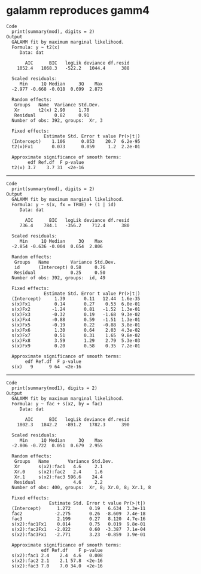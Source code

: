 # galamm reproduces gamm4

    Code
      print(summary(mod), digits = 2)
    Output
      GALAMM fit by maximum marginal likelihood.
      Formula: y ~ t2(x)
         Data: dat
      
           AIC      BIC   logLik deviance df.resid 
        1052.4   1068.3   -522.2   1044.4      388 
      
      Scaled residuals: 
         Min     1Q Median     3Q    Max 
      -2.977 -0.668 -0.018  0.699  2.873 
      
      Random effects:
       Groups   Name  Variance Std.Dev.
       Xr       t2(x) 2.90     1.70    
       Residual       0.82     0.91    
      Number of obs: 392, groups:  Xr, 3
      
      Fixed effects:
                  Estimate Std. Error t value Pr(>|t|)
      (Intercept)    1.106      0.053    20.7  6.2e-95
      t2(x)Fx1       0.073      0.059     1.2  2.2e-01
      
      Approximate significance of smooth terms:
            edf Ref.df  F p-value
      t2(x) 3.7    3.7 31  <2e-16
      

---

    Code
      print(summary(mod), digits = 2)
    Output
      GALAMM fit by maximum marginal likelihood.
      Formula: y ~ s(x, fx = TRUE) + (1 | id)
         Data: dat
      
           AIC      BIC   logLik deviance df.resid 
         736.4    784.1   -356.2    712.4      380 
      
      Scaled residuals: 
         Min     1Q Median     3Q    Max 
      -2.854 -0.636 -0.004  0.654  2.806 
      
      Random effects:
       Groups   Name        Variance Std.Dev.
       id       (Intercept) 0.58     0.76    
       Residual             0.25     0.50    
      Number of obs: 392, groups:  id, 49
      
      Fixed effects:
                  Estimate Std. Error t value Pr(>|t|)
      (Intercept)     1.39       0.11   12.44  1.6e-35
      s(x)Fx1         0.14       0.27    0.53  6.0e-01
      s(x)Fx2        -1.24       0.81   -1.52  1.3e-01
      s(x)Fx3        -0.32       0.19   -1.68  9.3e-02
      s(x)Fx4        -0.88       0.59   -1.51  1.3e-01
      s(x)Fx5        -0.19       0.22   -0.88  3.8e-01
      s(x)Fx6         1.30       0.64    2.03  4.3e-02
      s(x)Fx7         0.51       0.31    1.65  9.8e-02
      s(x)Fx8         3.59       1.29    2.79  5.3e-03
      s(x)Fx9         0.20       0.58    0.35  7.2e-01
      
      Approximate significance of smooth terms:
           edf Ref.df  F p-value
      s(x)   9      9 64  <2e-16
      

---

    Code
      print(summary(mod1), digits = 2)
    Output
      GALAMM fit by maximum marginal likelihood.
      Formula: y ~ fac + s(x2, by = fac)
         Data: dat
      
           AIC      BIC   logLik deviance df.resid 
        1802.3   1842.2   -891.2   1782.3      390 
      
      Scaled residuals: 
         Min     1Q Median     3Q    Max 
      -2.806 -0.722  0.051  0.679  2.955 
      
      Random effects:
       Groups   Name       Variance Std.Dev.
       Xr       s(x2):fac1   4.6     2.1    
       Xr.0     s(x2):fac2   2.4     1.6    
       Xr.1     s(x2):fac3 596.6    24.4    
       Residual              4.6     2.2    
      Number of obs: 400, groups:  Xr, 8; Xr.0, 8; Xr.1, 8
      
      Fixed effects:
                    Estimate Std. Error t value Pr(>|t|)
      (Intercept)      1.272       0.19   6.634  3.3e-11
      fac2            -2.275       0.26  -8.609  7.4e-18
      fac3             2.199       0.27   8.120  4.7e-16
      s(x2):fac1Fx1    0.014       0.75   0.019  9.8e-01
      s(x2):fac2Fx1   -2.022       0.60  -3.387  7.1e-04
      s(x2):fac3Fx1   -2.771       3.23  -0.859  3.9e-01
      
      Approximate significance of smooth terms:
                 edf Ref.df    F p-value
      s(x2):fac1 2.4    2.4  4.6   0.008
      s(x2):fac2 2.1    2.1 57.8  <2e-16
      s(x2):fac3 7.0    7.0 34.0  <2e-16
      


